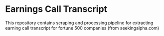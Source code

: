 # Earnings Call Transcript

This repository contains scraping and processing pipeline for extracting earning call transcript for fortune 500 companies (from seekingalpha.com)
